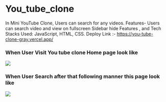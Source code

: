 # You_tube_clone
In Mini YouTube Clone, Users can search for any videos.  Features- Users can search video and view on fullscreen Sidebar hide Features , and Tech Stacks Used: JavaScript, HTML, CSS. Deploy Link :- https://you-tube-clone-gray.vercel.app/
<h3>When User Visit You tube clone Home page look like </h3>
<!-- ![Screenshot (138)](https://user-images.githubusercontent.com/97445870/165686491-aba77a19-1817-4f75-9316-94557bff4a30.png) -->
<img src="https://user-images.githubusercontent.com/97445870/165686491-aba77a19-1817-4f75-9316-94557bff4a30.png"/>
<h3>When User Search after that following manner this page look like </h3>
<!-- ![Screenshot (139)](https://user-images.githubusercontent.com/97445870/165686506-be41004f-94f4-4c40-a15c-d211bd8f18e3.png) -->
<img src="https://user-images.githubusercontent.com/97445870/165686506-be41004f-94f4-4c40-a15c-d211bd8f18e3.png"/>
